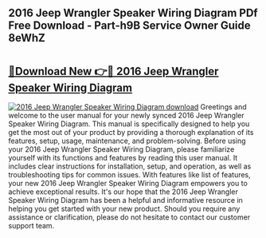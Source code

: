## 2016 Jeep Wrangler Speaker Wiring Diagram PDf Free Download - Part-h9B Service Owner Guide 8eWhZ

# <h2><a href="http://dfiffdf.blite.top/?on=2016+Jeep+Wrangler+Speaker+Wiring+Diagram">🔗Download New 👉🔴 2016 Jeep Wrangler Speaker Wiring Diagram</a></h2>

[![2016 Jeep Wrangler Speaker Wiring Diagram download](https://i.imgur.com/lujVjoI.png)](http://dfiffdf.blite.top/?on=2016+Jeep+Wrangler+Speaker+Wiring+Diagram)
Greetings and welcome to the user manual for your newly synced 2016 Jeep Wrangler Speaker Wiring Diagram. This manual is specifically designed to help you get the most out of your product by providing a thorough explanation of its features, setup, usage, maintenance, and problem-solving. Before using your 2016 Jeep Wrangler Speaker Wiring Diagram, please familiarize yourself with its functions and features by reading this user manual. It includes clear instructions for installation, setup, and operation, as well as troubleshooting tips for common issues. With features like list of features, your new 2016 Jeep Wrangler Speaker Wiring Diagram empowers you to achieve exceptional results. It's our hope that the 2016 Jeep Wrangler Speaker Wiring Diagram has been a helpful and informative resource in helping you get started with your new product. Should you require any assistance or clarification, please do not hesitate to contact our customer support team.
